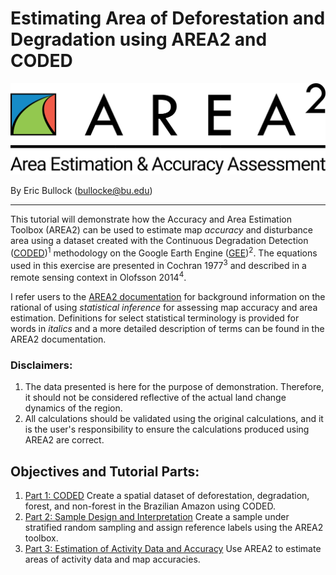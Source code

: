 # Estimating Area of Deforestation and Degradation using AREA2 and CODED
![](images/area2.png)

By Eric Bullock (bullocke@bu.edu)

---


This tutorial will demonstrate how the Accuracy and Area Estimation Toolbox (AREA2) can be used to estimate map <a class="ui-tooltip" title="A measure of “correctness”; in the context of this document, accuracy expresses the degree to which the map agrees with reality; an estimate of accuracy is the degree to which the map agrees with a sample of reference observations."><span style="cursor: help;"><i>accuracy</i></span></a> and disturbance area using a dataset created with the Continuous Degradation Detection ([CODED](https://coded.readthedocs.io/en/latest/))<sup>1</sup> methodology on the Google Earth Engine ([GEE](https://earthengine.google.com/))<sup>2</sup>. The equations used in this exercise are presented in Cochran 1977<sup>3</sup> and described in a remote sensing context in Olofsson 2014<sup>4</sup>. 

I refer users to the [AREA2 documentation](https://area2.readthedocs.io/en/latest/overview.html) for background information on the rational of using <a class="ui-tooltip" title="In a sampling framework, an inference expresses the relationship between the population parameter, 𝜇, and its estimate, 𝜇̂ , in probabilistic terms, typically in the form of either of a confidence interval or a test of hypothesis (Dawid, 1983)."><span style="cursor: help;"><i>statistical inference</i></span></a> for assessing map accuracy and area estimation. Definitions for select statistical terminology is provided for words in <i>italics</i> and a more detailed description of terms can be found in the AREA2 documentation. 

### Disclaimers:

1. The data presented is here for the purpose of demonstration. Therefore, it should not be considered reflective of the actual land change dynamics of the region. 
2. All calculations should be validated using the original calculations, and it is the user's responsibility to ensure the calculations produced using AREA2 are correct.  

## Objectives and Tutorial Parts:

1. [Part 1: CODED](coded.md) Create a spatial dataset of deforestation, degradation, forest, and non-forest in the Brazilian Amazon using CODED. 
2. [Part 2: Sample Design and Interpretation](sample.md) Create a sample under stratified random sampling and assign reference labels using the AREA2 toolbox.
3. [Part 3: Estimation of Activity Data and Accuracy](estimation.md) Use AREA2 to estimate areas of activity data and map accuracies.
